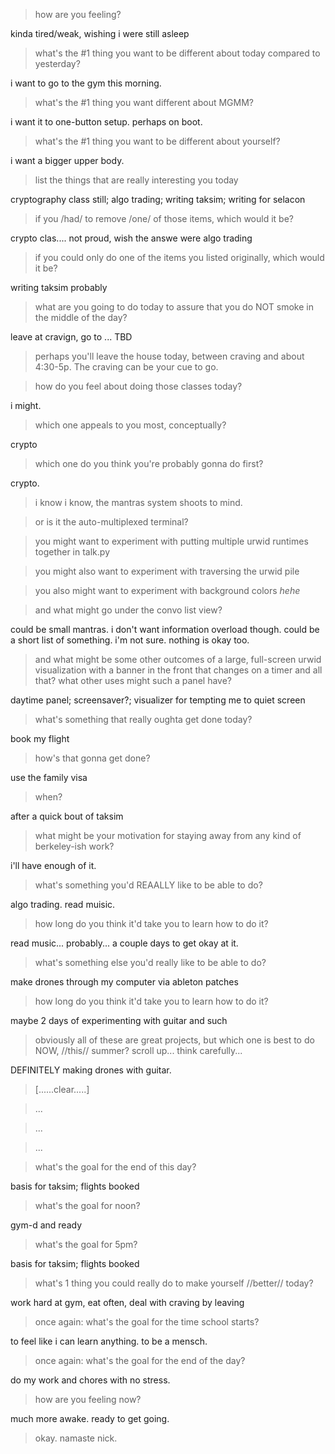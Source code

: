 


> how are you feeling?

kinda tired/weak, wishing i were still asleep


> what's the #1 thing you want to be different about today compared to yesterday?

i want to go to the gym this morning.


> what's the #1 thing you want different about MGMM?

i want it to one-button setup. perhaps on boot.


> what's the #1 thing you want to be different about yourself?

i want a bigger upper body.


> list the things that are really interesting you today

cryptography class still; algo trading; writing taksim; writing for selacon


> if you /had/ to remove /one/ of those items, which would it be?

crypto clas.... not proud, wish the answe were algo trading


> if you could only do one of the items you listed originally, which would it be?

writing taksim probably


> what are you going to do today to assure that you do NOT smoke in the middle of the day?

leave at cravign, go to ... TBD


> perhaps you'll leave the house today, between craving and about 4:30-5p. The craving can be your cue to go.




> 




> how do you feel about doing those classes today?

i might.


> which one appeals to you most, conceptually?

crypto


> which one do you think you're probably gonna do first?

crypto.


> i know i know, the mantras system shoots to mind.




> or is it the auto-multiplexed terminal? 




> you might want to experiment with putting multiple urwid runtimes together in talk.py




> you might also want to experiment with traversing the urwid pile




> you also might want to experiment with background colors *hehe*




> and what might go under the convo list view?

could be small mantras. i don't want information overload though. could be a short list of something. i'm not sure. nothing is okay too.


> and what might be some other outcomes of a large, full-screen urwid visualization with a banner in the front that changes on a timer and all that? what other uses might such a panel have?

daytime panel; screensaver?; visualizer for tempting me to quiet screen


> what's something that really oughta get done today?

book my flight


> how's that gonna get done?

use the family visa


> when?

after a quick bout of taksim


> what might be your motivation for staying away from any kind of berkeley-ish work?

i'll have enough of it.


> what's something you'd REAALLY like to be able to do?

algo trading. read muisic.


> how long do you think it'd take you to learn how to do it?

read music... probably... a couple days to get okay at it.


> what's something else you'd really like to be able to do?

make drones through my computer via ableton patches


> how long do you think it'd take you to learn how to do it?

maybe 2 days of experimenting with guitar and such


> obviously all of these are great projects, but which one is best to do NOW, //this// summer? scroll up... think carefully...

DEFINITELY making drones with guitar.


> [......clear.....]




> ...




> ...




> ...




> what's the goal for the end of this day?

basis for taksim; flights booked


> what's the goal for noon? 

gym-d and ready


> what's the goal for 5pm?

basis for taksim; flights booked


> what's 1 thing you could really do to make yourself //better// today?

work hard at gym, eat often, deal with craving by leaving


> once again: what's the goal for the time school starts?

to feel like i can learn anything. to be a mensch.


> once again: what's the goal for the end of the day?

do my work and chores with no stress.


> how are you feeling now?

much more awake. ready to get going.


> okay. namaste nick.




